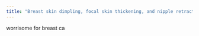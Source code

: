 ```yaml
---
title: "Breast skin dimpling, focal skin thickening, and nipple retraction"
---
```

worrisome for breast ca


